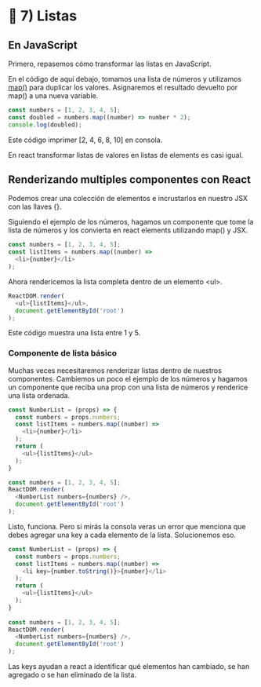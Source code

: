 # 📝 7\) Listas

## En JavaScript

Primero, repasemos cómo transformar las listas en JavaScript.

En el código de aquí debajo, tomamos una lista de números y utilizamos [map\(\)](https://developer.mozilla.org/es/docs/Web/JavaScript/Referencia/Objetos_globales/Array/map) para duplicar los valores. Asignaremos el resultado devuelto por map\(\) a una nueva variable.

```javascript
const numbers = [1, 2, 3, 4, 5];
const doubled = numbers.map((number) => number * 2);
console.log(doubled);
```

Este código imprimer \[2, 4, 6, 8, 10\] en consola.

En react transformar listas de valores en listas de elements es casi igual.

## Renderizando multiples componentes con React

Podemos crear una colección de elementos e incrustarlos en nuestro JSX con las llaves {}.

Siguiendo el ejemplo de los números, hagamos un componente que tome la lista de números y los convierta en react elements utilizando map\(\) y JSX.

```javascript
const numbers = [1, 2, 3, 4, 5];
const listItems = numbers.map((number) =>
  <li>{number}</li>
);
```

Ahora rendericemos la lista completa dentro de un elemento &lt;ul&gt;.

```javascript
ReactDOM.render(
  <ul>{listItems}</ul>,
  document.getElementById('root')
);
```

Este código muestra una lista entre 1 y 5.

### Componente de lista básico

Muchas veces necesitaremos renderizar listas dentro de nuestros componentes. Cambiemos un poco el ejemplo de los números y hagamos un componente que reciba una prop con una lista de números y renderice una lista ordenada.

```javascript
const NumberList = (props) => {
  const numbers = props.numbers;
  const listItems = numbers.map((number) =>
    <li>{number}</li>
  );
  return (
    <ul>{listItems}</ul>
  );
}

const numbers = [1, 2, 3, 4, 5];
ReactDOM.render(
  <NumberList numbers={numbers} />,
  document.getElementById('root')
);
```

Listo, funciona. Pero si mirás la consola veras un error que menciona que debes agregar una key a cada elemento de la lista. Solucionemos eso.

```javascript
const NumberList = (props) => {
  const numbers = props.numbers;
  const listItems = numbers.map((number) =>
    <li key={number.toString()}>{number}</li>
  );
  return (
    <ul>{listItems}</ul>
  );
}
​
const numbers = [1, 2, 3, 4, 5];
ReactDOM.render(
  <NumberList numbers={numbers} />,
  document.getElementById('root')
);
```

Las keys ayudan a react a identificar qué elementos han cambiado, se han agregado o se han eliminado de la lista.



